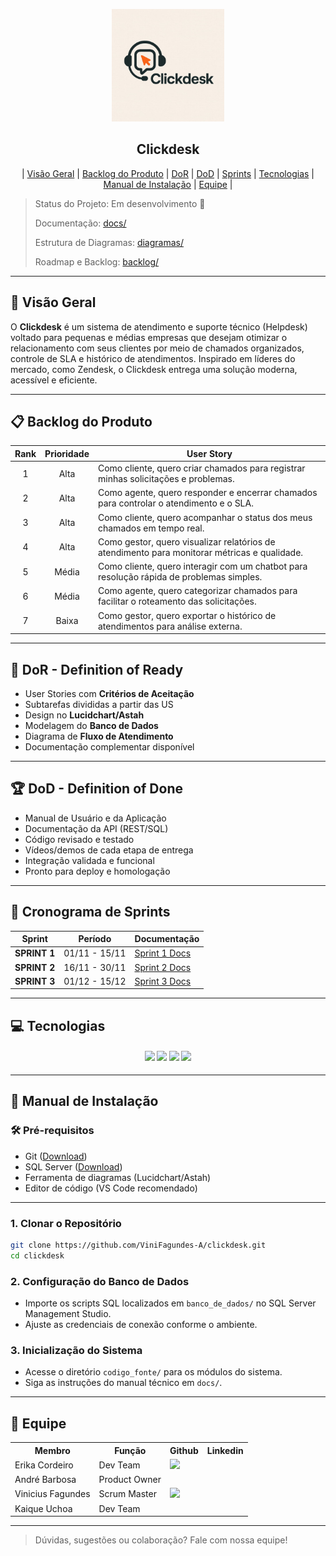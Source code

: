 <p align="center">
  <img src="Assets/clickdesk_logo.jpeg" alt="Logo Clickdesk" width="180">
  <h2 align="center">Clickdesk</h2>
</p>

<p align="center">
  | <a href="#visao-geral">Visão Geral</a> |
  <a href="#backlog">Backlog do Produto</a> |
  <a href="#dor">DoR</a> |
  <a href="#dod">DoD</a> |
  <a href="#sprints">Sprints</a> |
  <a href="#tecnologias">Tecnologias</a> |
  <a href="#manual">Manual de Instalação</a> |
  <a href="#equipe">Equipe</a> |
</p>

> Status do Projeto: Em desenvolvimento 🚧
>
> Documentação: [docs/](docs/)
> 
> Estrutura de Diagramas: [diagramas/](diagramas/)
> 
> Roadmap e Backlog: [backlog/](backlog/)

---

## 🧩 Visão Geral <a id="visao-geral"></a>

O **Clickdesk** é um sistema de atendimento e suporte técnico (Helpdesk) voltado para pequenas e médias empresas que desejam otimizar o relacionamento com seus clientes por meio de chamados organizados, controle de SLA e histórico de atendimentos. Inspirado em líderes do mercado, como Zendesk, o Clickdesk entrega uma solução moderna, acessível e eficiente.

---

## 📋 Backlog do Produto <a id="backlog"></a>

| Rank | Prioridade | User Story                                                                                                    |
| :--: | :--------: | ------------------------------------------------------------------------------------------------------------ |
|  1   |    Alta    | Como cliente, quero criar chamados para registrar minhas solicitações e problemas.                           |
|  2   |    Alta    | Como agente, quero responder e encerrar chamados para controlar o atendimento e o SLA.                       |
|  3   |    Alta    | Como cliente, quero acompanhar o status dos meus chamados em tempo real.                                     |
|  4   |    Alta    | Como gestor, quero visualizar relatórios de atendimento para monitorar métricas e qualidade.                 |
|  5   |   Média    | Como cliente, quero interagir com um chatbot para resolução rápida de problemas simples.                     |
|  6   |   Média    | Como agente, quero categorizar chamados para facilitar o roteamento das solicitações.                        |
|  7   |   Baixa    | Como gestor, quero exportar o histórico de atendimentos para análise externa.                                |

---

## 🏃‍ DoR - Definition of Ready <a id="dor"></a>

- User Stories com **Critérios de Aceitação**
- Subtarefas divididas a partir das US
- Design no **Lucidchart/Astah**
- Modelagem do **Banco de Dados**
- Diagrama de **Fluxo de Atendimento**
- Documentação complementar disponível

---

## 🏆 DoD - Definition of Done <a id="dod"></a>

- Manual de Usuário e da Aplicação
- Documentação da API (REST/SQL)
- Código revisado e testado
- Vídeos/demos de cada etapa de entrega
- Integração validada e funcional
- Pronto para deploy e homologação

---

## 📅 Cronograma de Sprints <a id="sprints"></a>

| Sprint         | Período        | Documentação                        |
| -------------- | :------------: | ----------------------------------- |
| **SPRINT 1**   | 01/11 - 15/11  | [Sprint 1 Docs](docs/sprints/sprint-1/README.md) |
| **SPRINT 2**   | 16/11 - 30/11  | [Sprint 2 Docs](docs/sprints/sprint-2/README.md) |
| **SPRINT 3**   | 01/12 - 15/12  | [Sprint 3 Docs](docs/sprints/sprint-3/README.md) |

---

## 💻 Tecnologias <a id="tecnologias"></a>

<h4 align="center">
 <img src="https://img.shields.io/badge/SQL%20Server-CC2927?style=for-the-badge&logo=microsoftsqlserver&logoColor=white">
 <img src="https://img.shields.io/badge/Lucidchart-FF8000?style=for-the-badge&logo=lucidchart&logoColor=white">
 <img src="https://img.shields.io/badge/Astah-0096C7?style=for-the-badge">
 <img src="https://img.shields.io/badge/GitHub%20Projects-181717?style=for-the-badge&logo=github&logoColor=white">
</h4>

---

## 📖 Manual de Instalação <a id="manual"></a>

### 🛠 Pré-requisitos

- Git ([Download](https://git-scm.com/downloads))
- SQL Server ([Download](https://www.microsoft.com/pt-br/sql-server/sql-server-downloads))
- Ferramenta de diagramas (Lucidchart/Astah)
- Editor de código (VS Code recomendado)

---

### 1. Clonar o Repositório

```bash
git clone https://github.com/ViniFagundes-A/clickdesk.git
cd clickdesk
```

### 2. Configuração do Banco de Dados

- Importe os scripts SQL localizados em `banco_de_dados/` no SQL Server Management Studio.
- Ajuste as credenciais de conexão conforme o ambiente.

### 3. Inicialização do Sistema

- Acesse o diretório `codigo_fonte/` para os módulos do sistema.
- Siga as instruções do manual técnico em `docs/`.

---

## 👥 Equipe <a id="equipe"></a>

<div align="center">
  <table>
    <tr>
      <th>Membro</th>
      <th>Função</th>
      <th>Github</th>
      <th>Linkedin</th>
    </tr>
    <tr>
      <td>Erika Cordeiro</td>
      <td>Dev Team</td>
      <td><a href="https://github.com/ErikaCordeiro"><img src="https://img.shields.io/badge/GitHub-100000?style=for-the-badge&logo=github&logoColor=white"></a></td>
      <td></td>
    </tr>
    <tr>
      <td>André Barbosa</td>
      <td>Product Owner</td>
      <td></td>
      <td></td>
    </tr>
    <tr>
      <td>Vinicius Fagundes</td>
      <td>Scrum Master</td>
      <td><a href="https://github.com/ViniFagundes-A"><img src="https://img.shields.io/badge/GitHub-100000?style=for-the-badge&logo=github&logoColor=white"></a></td>
      <td></td>
    </tr>
    <tr>
      <td>Kaique Uchoa</td>
      <td>Dev Team</td>
      <td></td>
      <td></td>
    </tr>
  </table>
</div>

---

> Dúvidas, sugestões ou colaboração? Fale com nossa equipe!
